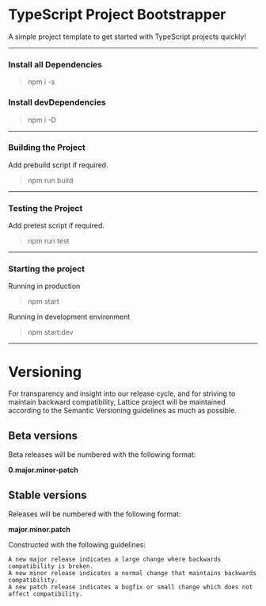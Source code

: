 # TypeScript Project Bootstrapper 
A simple project template to get started with TypeScript projects quickly!

------
### Install all Dependencies 
> npm i -s  

### Install devDependencies
> npm i -D 

------
### Building the Project
Add prebuild script if required.
> npm run build

------
### Testing the Project
Add pretest script if required.
> npm run test

------
### Starting the project
Running in production
> npm start

Running in development environment
> npm start:dev

-----
# Versioning

For transparency and insight into our release cycle, and for striving to maintain backward compatibility, Lattice project will be maintained according to the Semantic Versioning guidelines as much as possible.

## Beta versions

Beta releases will be numbered with the following format:

**0.major.minor-patch**

## Stable versions

Releases will be numbered with the following format:

**major.minor.patch**

Constructed with the following guidelines:

    A new major release indicates a large change where backwards compatibility is broken.
    A new minor release indicates a normal change that maintains backwards compatibility.
    A new patch release indicates a bugfix or small change which does not affect compatibility.
